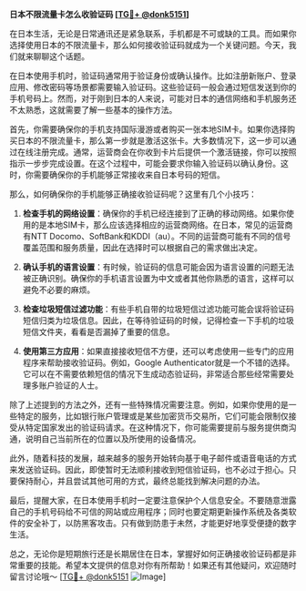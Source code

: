**日本不限流量卡怎么收验证码 [[TG💪+ @donk5151](https://t.me/s/donk5151)]**

在日本生活，无论是日常通讯还是紧急联系，手机都是不可或缺的工具。而如果你选择使用日本的不限流量卡，那么如何接收验证码就成为一个关键问题。今天，我们就来聊聊这个话题。

在日本使用手机时，验证码通常用于验证身份或确认操作。比如注册新账户、登录应用、修改密码等场景都需要输入验证码。这些验证码一般会通过短信发送到你的手机号码上。然而，对于刚到日本的人来说，可能对日本的通信网络和手机服务还不太熟悉，这就需要了解一些基本的操作方法。

首先，你需要确保你的手机支持国际漫游或者购买一张本地SIM卡。如果你选择购买日本的不限流量卡，那么第一步就是激活这张卡。大多数情况下，这一步可以通过在线注册完成。通常，运营商会在你收到卡片后提供一个激活链接，你可以按照指示一步步完成设置。在这个过程中，可能会要求你输入验证码以确认身份。这时，你需要确保你的手机能够正常接收来自日本号码的短信。

那么，如何确保你的手机能够正确接收验证码呢？这里有几个小技巧：

1. **检查手机的网络设置**：确保你的手机已经连接到了正确的移动网络。如果你使用的是本地SIM卡，那么应该选择相应的运营商网络。在日本，常见的运营商有NTT Docomo、SoftBank和KDDI（au）。不同的运营商可能有不同的信号覆盖范围和服务质量，因此在选择时可以根据自己的需求做出决定。

2. **确认手机的语言设置**：有时候，验证码的信息可能会因为语言设置的问题无法被正确识别。确保你的手机语言设置为中文或者其他你熟悉的语言，这样可以避免不必要的麻烦。

3. **检查垃圾短信过滤功能**：有些手机自带的垃圾短信过滤功能可能会误将验证码短信归类为垃圾信息。因此，在等待验证码的时候，记得检查一下手机的垃圾短信文件夹，看看是否漏掉了重要的信息。

4. **使用第三方应用**：如果直接接收短信不方便，还可以考虑使用一些专门的应用程序来帮助接收验证码。例如，Google Authenticator就是一个不错的选择。它可以在不需要依赖短信的情况下生成动态验证码，非常适合那些经常需要处理多账户验证的人士。

除了上述提到的方法之外，还有一些特殊情况需要注意。例如，如果你使用的是一些特定的服务，比如银行账户管理或是某些加密货币交易所，它们可能会限制仅接受从特定国家发出的验证码请求。在这种情况下，你可能需要提前与服务提供商沟通，说明自己当前所在的位置以及所使用的设备情况。

此外，随着科技的发展，越来越多的服务开始转向基于电子邮件或语音电话的方式来发送验证码。因此，即使暂时无法顺利接收到短信验证码，也不必过于担心。只要保持耐心，并且尝试其他可用的方式，最终总能找到解决问题的办法。

最后，提醒大家，在日本使用手机时一定要注意保护个人信息安全。不要随意泄露自己的手机号码给不可信的网站或应用程序；同时也要定期更新操作系统及各类软件的安全补丁，以防黑客攻击。只有做到防患于未然，才能更好地享受便捷的数字生活。

总之，无论你是短期旅行还是长期居住在日本，掌握好如何正确接收验证码都是非常重要的技能。希望本文提供的信息对你有所帮助！如果还有其他疑问，欢迎随时留言讨论哦～ [[TG💪+ @donk5151](https://t.me/s/donk5151) ![Image](https://i.postimg.cc/rwNCRYN7/Snipaste-2025-04-30-17-27-05.png)]